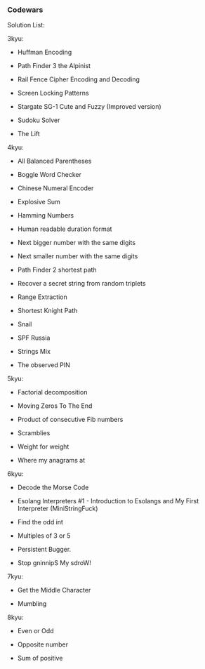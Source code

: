 ### Codewars

Solution List:

3kyu:

- Huffman Encoding

- Path Finder 3 the Alpinist

- Rail Fence Cipher Encoding and Decoding

- Screen Locking Patterns

- Stargate SG-1 Cute and Fuzzy (Improved version)

- Sudoku Solver

- The Lift

4kyu:

- All Balanced Parentheses

- Boggle Word Checker

- Chinese Numeral Encoder
  
- Explosive Sum

- Hamming Numbers

- Human readable duration format
  
- Next bigger number with the same digits

- Next smaller number with the same digits

- Path Finder 2 shortest path

- Recover a secret string from random triplets

- Range Extraction

- Shortest Knight Path

- Snail
  
- SPF Russia
  
- Strings Mix

- The observed PIN


5kyu:

- Factorial decomposition

- Moving Zeros To The End

- Product of consecutive Fib numbers

- Scramblies

- Weight for weight

- Where my anagrams at

6kyu:

- Decode the Morse Code
  
- Esolang Interpreters #1 - Introduction to Esolangs and My First Interpreter (MiniStringFuck)

- Find the odd int
  
- Multiples of 3 or 5

- Persistent Bugger.
  
- Stop gninnipS My sdroW!

7kyu:

- Get the Middle Character

- Mumbling

8kyu:

- Even or Odd

- Opposite number

- Sum of positive

